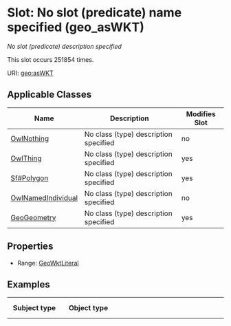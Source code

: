 

# Slot: No slot (predicate) name specified (geo_asWKT)


_No slot (predicate) description specified_






This slot occurs 251854 times.


URI: [geo:asWKT](http://www.opengis.net/ont/geosparql#asWKT)



<!-- no inheritance hierarchy -->





## Applicable Classes

| Name | Description | Modifies Slot |
| --- | --- | --- |
| [OwlNothing](../classes/OwlNothing.md) | No class (type) description specified |  no  |
| [OwlThing](../classes/OwlThing.md) | No class (type) description specified |  yes  |
| [Sf#Polygon](../classes/Sf#Polygon.md) | No class (type) description specified |  yes  |
| [OwlNamedIndividual](../classes/OwlNamedIndividual.md) | No class (type) description specified |  no  |
| [GeoGeometry](../classes/GeoGeometry.md) | No class (type) description specified |  yes  |







## Properties

* Range: [GeoWktLiteral](../classes/GeoWktLiteral.md)






## Examples

| Subject type | Object type | Example subject | Example object | Occurrences |
| --- | --- | --- | --- | --- |
| geo_Geometry | geo_wktLiteral | http://sawgraph.spatialai.org/v1/saw_geo#d.Polygon.administrativeRegion.USA.1700105742 | POLYGON ((-91.030279 39.845098, -91.028128 39.845098, -91.020785 39.8451, -91.011152 39.845113, -91.011042 39.845112, -91.004789 39.845008, -90.996161 39.844873, -90.992951 39.844821, -90.98298 39.844806, -90.973639 39.844791, -90.969039 39.844793, -90.966399 39.844786, -90.964521 39.844798, -90.964502 39.844796, -90.964207 39.844796, -90.96399 39.844796, -90.959845 39.844798, -90.951938 39.844806, -90.951148 39.844785, -90.947071 39.844796, -90.94657 39.844805, -90.945668 39.844778, -90.944069 39.844776, -90.943943 39.844771, -90.943805 39.844741, -90.943627 39.844696, -90.943463 39.844649, -90.943296 39.844627, -90.943118 39.844628, -90.942944 39.844652, -90.94274 39.844691, -90.942555 39.844732, -90.942344 39.844751, -90.941183 39.844773, -90.940619 39.844779, -90.940433 39.844772, -90.940259 39.844782, -90.937458 39.8448, -90.937214 39.844822, -90.937197 39.844825, -90.933873 39.844841, -90.916797 39.844976, -90.916754 39.844977, -90.916669 39.844927, -90.916662 39.844531, -90.916653 39.843797, -90.916592 39.839777, -90.91659 39.839677, -90.916572 39.839484, -90.916571 39.839456, -90.916636 39.839373, -90.91653 39.834762, -90.916498 39.833395, -90.91645 39.830376, -90.916431 39.82748, -90.916312 39.81561, -90.91629 39.813441, -90.916288 39.81311, -90.916276 39.811813, -90.916273 39.81155, -90.916264 39.810191, -90.916263 39.809929, -90.91626 39.809255, -90.916258 39.809043, -90.916257 39.808717, -90.916251 39.807772, -90.916244 39.806234, -90.916239 39.80459, -90.916204 39.804518, -90.916265 39.804332, -90.916301 39.804134, -90.916318 39.803891, -90.916324 39.802965, -90.91635 39.801685, -90.916355 39.801097, -90.916374 39.800469, -90.916381 39.800054, -90.916384 39.799972, -90.916399 39.799779, -90.916418 39.798798, -90.916427 39.797926, -90.916423 39.797652, -90.916437 39.796894, -90.91643 39.796522, -90.916445 39.796219, -90.916436 39.795574, -90.916436 39.795509, -90.916421 39.794655, -90.916431 39.794271, -90.916451 39.794105, -90.916167 39.793149, -90.916164 39.793081, -90.916165 39.792751, -90.916169 39.792038, -90.916157 39.791259, -90.916154 39.790851, -90.916154 39.790737, -90.916153 39.790521, -90.916148 39.789724, -90.916145 39.789174, -90.916141 39.788518, -90.916008 39.764746, -90.916004 39.764597, -90.915985 39.761348, -90.915963 39.757441, -90.915962 39.757291, -90.915961 39.7572, -90.916071 39.757201, -90.916135 39.757201, -90.91728 39.757205, -90.917394 39.757192, -90.918337 39.757209, -90.918413 39.75721, -90.921845 39.757217, -90.92199 39.75722, -90.924062 39.757216, -90.924273 39.757216, -90.924291 39.757227, -90.924324 39.757223, -90.924628 39.757212, -90.925177 39.757214, -90.925887 39.757217, -90.926911 39.757215, -90.928062 39.7572, -90.929627 39.757196, -90.930014 39.757211, -90.930518 39.757215, -90.93107 39.757213, -90.932037 39.757233, -90.932774 39.757219, -90.933932 39.757182, -90.935178 39.757184, -90.93596 39.757196, -90.937109 39.757187, -90.937543 39.757177, -90.938419 39.757155, -90.939513 39.757161, -90.94221 39.757134, -90.944588 39.75711, -90.94577 39.757098, -90.946863 39.757098, -90.948741 39.75709, -90.949434 39.75709, -90.949487 39.75709, -90.950617 39.757094, -90.951122 39.757092, -90.952685 39.757074, -90.952875 39.757076, -90.95357 39.75707, -90.953669 39.757069, -90.954022 39.757066, -90.9543 39.757063, -90.955265 39.757054, -90.956959 39.757039, -90.957518 39.757034, -90.958524 39.757065, -90.958791 39.757063, -90.958825 39.757062, -90.958919 39.757062, -90.959142 39.757033, -90.959412 39.757023, -90.959657 39.757037, -90.961545 39.757043, -90.961877 39.757043, -90.962622 39.757092, -90.963063 39.757075, -90.963366 39.757039, -90.963695 39.756985, -90.964585 39.75698, -90.965233 39.756969, -90.966046 39.756935, -90.966113 39.756934, -90.966292 39.756928, -90.966665 39.756906, -90.967746 39.756893, -90.969375 39.756885, -90.969962 39.756867, -90.9709 39.756866, -90.971386 39.756877, -90.97308 39.75687, -90.973611 39.756867, -90.974114 39.756875, -90.975116 39.756873, -90.976231 39.756883, -90.979149 39.756865, -90.979953 39.75687, -90.980172 39.756873, -90.980297 39.756875, -90.982427 39.756882, -90.982529 39.756885, -90.983505 39.75689, -90.98362 39.75689, -90.983694 39.75689, -90.986383 39.756891, -90.98821 39.756874, -90.988685 39.756864, -90.990925 39.756867, -90.992037 39.756862, -90.993438 39.75687, -90.995621 39.756873, -90.997718 39.756882, -90.999386 39.756897, -91.000367 39.756896, -91.000556 39.756889, -91.00067 39.75689, -91.000724 39.756891, -91.002294 39.756905, -91.002856 39.756899, -91.002931 39.756899, -91.003949 39.756892, -91.004383 39.756898, -91.005928 39.75694, -91.00694 39.756934, -91.008099 39.756935, -91.009205 39.757008, -91.009766 39.757014, -91.009955 39.757026, -91.010207 39.757053, -91.01074 39.75712, -91.010773 39.757124, -91.010876 39.757145, -91.011061 39.757103, -91.011276 39.757063, -91.011457 39.757035, -91.011626 39.757005, -91.011774 39.756989, -91.011912 39.756985, -91.013747 39.756989, -91.01444 39.756994, -91.014554 39.756995, -91.015078 39.757001, -91.015493 39.75702, -91.016401 39.757008, -91.018754 39.757039, -91.020284 39.757043, -91.020962 39.757055, -91.022729 39.757042, -91.023715 39.757049, -91.025297 39.75704, -91.026616 39.757045, -91.026863 39.757044, -91.028085 39.757048, -91.028426 39.75704, -91.028533 39.75703, -91.028555 39.757026, -91.02863 39.757029, -91.029097 39.756988, -91.029346 39.757, -91.02963 39.757014, -91.02981 39.770852, -91.02983 39.771729, -91.030026 39.786222, -91.030004 39.786529, -91.030017 39.78726, -91.030025 39.788907, -91.030044 39.790317, -91.030031 39.790795, -91.03003 39.791015, -91.030086 39.79132, -91.030095 39.791441, -91.030079 39.791607, -91.030051 39.791798, -91.030046 39.791967, -91.030047 39.793634, -91.03006 39.794832, -91.030121 39.8031, -91.030101 39.808542, -91.030087 39.808625, -91.030101 39.809738, -91.030109 39.810012, -91.03007 39.811705, -91.030083 39.812332, -91.030079 39.812771, -91.030117 39.813668, -91.030143 39.814267, -91.03016 39.814985, -91.030162 39.815706, -91.030152 39.8158, -91.03013 39.81586, -91.030121 39.816012, -91.030121 39.817196, -91.030128 39.818314, -91.030151 39.819263, -91.03019 39.822148, -91.030208 39.822914, -91.030208 39.823104, -91.030208 39.82312, -91.030208 39.823519, -91.030193 39.823615, -91.030185 39.823731, -91.030197 39.824816, -91.030189 39.825305, -91.030225 39.828791, -91.030222 39.829706, -91.030228 39.830514, -91.030239 39.832025, -91.030238 39.832831, -91.030242 39.833277, -91.030239 39.833812, -91.030252 39.834423, -91.030255 39.836251, -91.030271 39.836886, -91.030252 39.837741, -91.030238 39.837824, -91.030258 39.838968, -91.030279 39.844391, -91.030279 39.845098)) | 251854 |
| sf_#Polygon | geo_wktLiteral | http://sawgraph.spatialai.org/v1/saw_geo#d.Polygon.administrativeRegion.USA.1700105742 | POLYGON ((-91.030279 39.845098, -91.028128 39.845098, -91.020785 39.8451, -91.011152 39.845113, -91.011042 39.845112, -91.004789 39.845008, -90.996161 39.844873, -90.992951 39.844821, -90.98298 39.844806, -90.973639 39.844791, -90.969039 39.844793, -90.966399 39.844786, -90.964521 39.844798, -90.964502 39.844796, -90.964207 39.844796, -90.96399 39.844796, -90.959845 39.844798, -90.951938 39.844806, -90.951148 39.844785, -90.947071 39.844796, -90.94657 39.844805, -90.945668 39.844778, -90.944069 39.844776, -90.943943 39.844771, -90.943805 39.844741, -90.943627 39.844696, -90.943463 39.844649, -90.943296 39.844627, -90.943118 39.844628, -90.942944 39.844652, -90.94274 39.844691, -90.942555 39.844732, -90.942344 39.844751, -90.941183 39.844773, -90.940619 39.844779, -90.940433 39.844772, -90.940259 39.844782, -90.937458 39.8448, -90.937214 39.844822, -90.937197 39.844825, -90.933873 39.844841, -90.916797 39.844976, -90.916754 39.844977, -90.916669 39.844927, -90.916662 39.844531, -90.916653 39.843797, -90.916592 39.839777, -90.91659 39.839677, -90.916572 39.839484, -90.916571 39.839456, -90.916636 39.839373, -90.91653 39.834762, -90.916498 39.833395, -90.91645 39.830376, -90.916431 39.82748, -90.916312 39.81561, -90.91629 39.813441, -90.916288 39.81311, -90.916276 39.811813, -90.916273 39.81155, -90.916264 39.810191, -90.916263 39.809929, -90.91626 39.809255, -90.916258 39.809043, -90.916257 39.808717, -90.916251 39.807772, -90.916244 39.806234, -90.916239 39.80459, -90.916204 39.804518, -90.916265 39.804332, -90.916301 39.804134, -90.916318 39.803891, -90.916324 39.802965, -90.91635 39.801685, -90.916355 39.801097, -90.916374 39.800469, -90.916381 39.800054, -90.916384 39.799972, -90.916399 39.799779, -90.916418 39.798798, -90.916427 39.797926, -90.916423 39.797652, -90.916437 39.796894, -90.91643 39.796522, -90.916445 39.796219, -90.916436 39.795574, -90.916436 39.795509, -90.916421 39.794655, -90.916431 39.794271, -90.916451 39.794105, -90.916167 39.793149, -90.916164 39.793081, -90.916165 39.792751, -90.916169 39.792038, -90.916157 39.791259, -90.916154 39.790851, -90.916154 39.790737, -90.916153 39.790521, -90.916148 39.789724, -90.916145 39.789174, -90.916141 39.788518, -90.916008 39.764746, -90.916004 39.764597, -90.915985 39.761348, -90.915963 39.757441, -90.915962 39.757291, -90.915961 39.7572, -90.916071 39.757201, -90.916135 39.757201, -90.91728 39.757205, -90.917394 39.757192, -90.918337 39.757209, -90.918413 39.75721, -90.921845 39.757217, -90.92199 39.75722, -90.924062 39.757216, -90.924273 39.757216, -90.924291 39.757227, -90.924324 39.757223, -90.924628 39.757212, -90.925177 39.757214, -90.925887 39.757217, -90.926911 39.757215, -90.928062 39.7572, -90.929627 39.757196, -90.930014 39.757211, -90.930518 39.757215, -90.93107 39.757213, -90.932037 39.757233, -90.932774 39.757219, -90.933932 39.757182, -90.935178 39.757184, -90.93596 39.757196, -90.937109 39.757187, -90.937543 39.757177, -90.938419 39.757155, -90.939513 39.757161, -90.94221 39.757134, -90.944588 39.75711, -90.94577 39.757098, -90.946863 39.757098, -90.948741 39.75709, -90.949434 39.75709, -90.949487 39.75709, -90.950617 39.757094, -90.951122 39.757092, -90.952685 39.757074, -90.952875 39.757076, -90.95357 39.75707, -90.953669 39.757069, -90.954022 39.757066, -90.9543 39.757063, -90.955265 39.757054, -90.956959 39.757039, -90.957518 39.757034, -90.958524 39.757065, -90.958791 39.757063, -90.958825 39.757062, -90.958919 39.757062, -90.959142 39.757033, -90.959412 39.757023, -90.959657 39.757037, -90.961545 39.757043, -90.961877 39.757043, -90.962622 39.757092, -90.963063 39.757075, -90.963366 39.757039, -90.963695 39.756985, -90.964585 39.75698, -90.965233 39.756969, -90.966046 39.756935, -90.966113 39.756934, -90.966292 39.756928, -90.966665 39.756906, -90.967746 39.756893, -90.969375 39.756885, -90.969962 39.756867, -90.9709 39.756866, -90.971386 39.756877, -90.97308 39.75687, -90.973611 39.756867, -90.974114 39.756875, -90.975116 39.756873, -90.976231 39.756883, -90.979149 39.756865, -90.979953 39.75687, -90.980172 39.756873, -90.980297 39.756875, -90.982427 39.756882, -90.982529 39.756885, -90.983505 39.75689, -90.98362 39.75689, -90.983694 39.75689, -90.986383 39.756891, -90.98821 39.756874, -90.988685 39.756864, -90.990925 39.756867, -90.992037 39.756862, -90.993438 39.75687, -90.995621 39.756873, -90.997718 39.756882, -90.999386 39.756897, -91.000367 39.756896, -91.000556 39.756889, -91.00067 39.75689, -91.000724 39.756891, -91.002294 39.756905, -91.002856 39.756899, -91.002931 39.756899, -91.003949 39.756892, -91.004383 39.756898, -91.005928 39.75694, -91.00694 39.756934, -91.008099 39.756935, -91.009205 39.757008, -91.009766 39.757014, -91.009955 39.757026, -91.010207 39.757053, -91.01074 39.75712, -91.010773 39.757124, -91.010876 39.757145, -91.011061 39.757103, -91.011276 39.757063, -91.011457 39.757035, -91.011626 39.757005, -91.011774 39.756989, -91.011912 39.756985, -91.013747 39.756989, -91.01444 39.756994, -91.014554 39.756995, -91.015078 39.757001, -91.015493 39.75702, -91.016401 39.757008, -91.018754 39.757039, -91.020284 39.757043, -91.020962 39.757055, -91.022729 39.757042, -91.023715 39.757049, -91.025297 39.75704, -91.026616 39.757045, -91.026863 39.757044, -91.028085 39.757048, -91.028426 39.75704, -91.028533 39.75703, -91.028555 39.757026, -91.02863 39.757029, -91.029097 39.756988, -91.029346 39.757, -91.02963 39.757014, -91.02981 39.770852, -91.02983 39.771729, -91.030026 39.786222, -91.030004 39.786529, -91.030017 39.78726, -91.030025 39.788907, -91.030044 39.790317, -91.030031 39.790795, -91.03003 39.791015, -91.030086 39.79132, -91.030095 39.791441, -91.030079 39.791607, -91.030051 39.791798, -91.030046 39.791967, -91.030047 39.793634, -91.03006 39.794832, -91.030121 39.8031, -91.030101 39.808542, -91.030087 39.808625, -91.030101 39.809738, -91.030109 39.810012, -91.03007 39.811705, -91.030083 39.812332, -91.030079 39.812771, -91.030117 39.813668, -91.030143 39.814267, -91.03016 39.814985, -91.030162 39.815706, -91.030152 39.8158, -91.03013 39.81586, -91.030121 39.816012, -91.030121 39.817196, -91.030128 39.818314, -91.030151 39.819263, -91.03019 39.822148, -91.030208 39.822914, -91.030208 39.823104, -91.030208 39.82312, -91.030208 39.823519, -91.030193 39.823615, -91.030185 39.823731, -91.030197 39.824816, -91.030189 39.825305, -91.030225 39.828791, -91.030222 39.829706, -91.030228 39.830514, -91.030239 39.832025, -91.030238 39.832831, -91.030242 39.833277, -91.030239 39.833812, -91.030252 39.834423, -91.030255 39.836251, -91.030271 39.836886, -91.030252 39.837741, -91.030238 39.837824, -91.030258 39.838968, -91.030279 39.844391, -91.030279 39.845098)) | 251736 |
| owl_Thing | geo_wktLiteral | http://sawgraph.spatialai.org/v1/saw_geo#d.Polygon.administrativeRegion.USA.1700105742 | POLYGON ((-91.030279 39.845098, -91.028128 39.845098, -91.020785 39.8451, -91.011152 39.845113, -91.011042 39.845112, -91.004789 39.845008, -90.996161 39.844873, -90.992951 39.844821, -90.98298 39.844806, -90.973639 39.844791, -90.969039 39.844793, -90.966399 39.844786, -90.964521 39.844798, -90.964502 39.844796, -90.964207 39.844796, -90.96399 39.844796, -90.959845 39.844798, -90.951938 39.844806, -90.951148 39.844785, -90.947071 39.844796, -90.94657 39.844805, -90.945668 39.844778, -90.944069 39.844776, -90.943943 39.844771, -90.943805 39.844741, -90.943627 39.844696, -90.943463 39.844649, -90.943296 39.844627, -90.943118 39.844628, -90.942944 39.844652, -90.94274 39.844691, -90.942555 39.844732, -90.942344 39.844751, -90.941183 39.844773, -90.940619 39.844779, -90.940433 39.844772, -90.940259 39.844782, -90.937458 39.8448, -90.937214 39.844822, -90.937197 39.844825, -90.933873 39.844841, -90.916797 39.844976, -90.916754 39.844977, -90.916669 39.844927, -90.916662 39.844531, -90.916653 39.843797, -90.916592 39.839777, -90.91659 39.839677, -90.916572 39.839484, -90.916571 39.839456, -90.916636 39.839373, -90.91653 39.834762, -90.916498 39.833395, -90.91645 39.830376, -90.916431 39.82748, -90.916312 39.81561, -90.91629 39.813441, -90.916288 39.81311, -90.916276 39.811813, -90.916273 39.81155, -90.916264 39.810191, -90.916263 39.809929, -90.91626 39.809255, -90.916258 39.809043, -90.916257 39.808717, -90.916251 39.807772, -90.916244 39.806234, -90.916239 39.80459, -90.916204 39.804518, -90.916265 39.804332, -90.916301 39.804134, -90.916318 39.803891, -90.916324 39.802965, -90.91635 39.801685, -90.916355 39.801097, -90.916374 39.800469, -90.916381 39.800054, -90.916384 39.799972, -90.916399 39.799779, -90.916418 39.798798, -90.916427 39.797926, -90.916423 39.797652, -90.916437 39.796894, -90.91643 39.796522, -90.916445 39.796219, -90.916436 39.795574, -90.916436 39.795509, -90.916421 39.794655, -90.916431 39.794271, -90.916451 39.794105, -90.916167 39.793149, -90.916164 39.793081, -90.916165 39.792751, -90.916169 39.792038, -90.916157 39.791259, -90.916154 39.790851, -90.916154 39.790737, -90.916153 39.790521, -90.916148 39.789724, -90.916145 39.789174, -90.916141 39.788518, -90.916008 39.764746, -90.916004 39.764597, -90.915985 39.761348, -90.915963 39.757441, -90.915962 39.757291, -90.915961 39.7572, -90.916071 39.757201, -90.916135 39.757201, -90.91728 39.757205, -90.917394 39.757192, -90.918337 39.757209, -90.918413 39.75721, -90.921845 39.757217, -90.92199 39.75722, -90.924062 39.757216, -90.924273 39.757216, -90.924291 39.757227, -90.924324 39.757223, -90.924628 39.757212, -90.925177 39.757214, -90.925887 39.757217, -90.926911 39.757215, -90.928062 39.7572, -90.929627 39.757196, -90.930014 39.757211, -90.930518 39.757215, -90.93107 39.757213, -90.932037 39.757233, -90.932774 39.757219, -90.933932 39.757182, -90.935178 39.757184, -90.93596 39.757196, -90.937109 39.757187, -90.937543 39.757177, -90.938419 39.757155, -90.939513 39.757161, -90.94221 39.757134, -90.944588 39.75711, -90.94577 39.757098, -90.946863 39.757098, -90.948741 39.75709, -90.949434 39.75709, -90.949487 39.75709, -90.950617 39.757094, -90.951122 39.757092, -90.952685 39.757074, -90.952875 39.757076, -90.95357 39.75707, -90.953669 39.757069, -90.954022 39.757066, -90.9543 39.757063, -90.955265 39.757054, -90.956959 39.757039, -90.957518 39.757034, -90.958524 39.757065, -90.958791 39.757063, -90.958825 39.757062, -90.958919 39.757062, -90.959142 39.757033, -90.959412 39.757023, -90.959657 39.757037, -90.961545 39.757043, -90.961877 39.757043, -90.962622 39.757092, -90.963063 39.757075, -90.963366 39.757039, -90.963695 39.756985, -90.964585 39.75698, -90.965233 39.756969, -90.966046 39.756935, -90.966113 39.756934, -90.966292 39.756928, -90.966665 39.756906, -90.967746 39.756893, -90.969375 39.756885, -90.969962 39.756867, -90.9709 39.756866, -90.971386 39.756877, -90.97308 39.75687, -90.973611 39.756867, -90.974114 39.756875, -90.975116 39.756873, -90.976231 39.756883, -90.979149 39.756865, -90.979953 39.75687, -90.980172 39.756873, -90.980297 39.756875, -90.982427 39.756882, -90.982529 39.756885, -90.983505 39.75689, -90.98362 39.75689, -90.983694 39.75689, -90.986383 39.756891, -90.98821 39.756874, -90.988685 39.756864, -90.990925 39.756867, -90.992037 39.756862, -90.993438 39.75687, -90.995621 39.756873, -90.997718 39.756882, -90.999386 39.756897, -91.000367 39.756896, -91.000556 39.756889, -91.00067 39.75689, -91.000724 39.756891, -91.002294 39.756905, -91.002856 39.756899, -91.002931 39.756899, -91.003949 39.756892, -91.004383 39.756898, -91.005928 39.75694, -91.00694 39.756934, -91.008099 39.756935, -91.009205 39.757008, -91.009766 39.757014, -91.009955 39.757026, -91.010207 39.757053, -91.01074 39.75712, -91.010773 39.757124, -91.010876 39.757145, -91.011061 39.757103, -91.011276 39.757063, -91.011457 39.757035, -91.011626 39.757005, -91.011774 39.756989, -91.011912 39.756985, -91.013747 39.756989, -91.01444 39.756994, -91.014554 39.756995, -91.015078 39.757001, -91.015493 39.75702, -91.016401 39.757008, -91.018754 39.757039, -91.020284 39.757043, -91.020962 39.757055, -91.022729 39.757042, -91.023715 39.757049, -91.025297 39.75704, -91.026616 39.757045, -91.026863 39.757044, -91.028085 39.757048, -91.028426 39.75704, -91.028533 39.75703, -91.028555 39.757026, -91.02863 39.757029, -91.029097 39.756988, -91.029346 39.757, -91.02963 39.757014, -91.02981 39.770852, -91.02983 39.771729, -91.030026 39.786222, -91.030004 39.786529, -91.030017 39.78726, -91.030025 39.788907, -91.030044 39.790317, -91.030031 39.790795, -91.03003 39.791015, -91.030086 39.79132, -91.030095 39.791441, -91.030079 39.791607, -91.030051 39.791798, -91.030046 39.791967, -91.030047 39.793634, -91.03006 39.794832, -91.030121 39.8031, -91.030101 39.808542, -91.030087 39.808625, -91.030101 39.809738, -91.030109 39.810012, -91.03007 39.811705, -91.030083 39.812332, -91.030079 39.812771, -91.030117 39.813668, -91.030143 39.814267, -91.03016 39.814985, -91.030162 39.815706, -91.030152 39.8158, -91.03013 39.81586, -91.030121 39.816012, -91.030121 39.817196, -91.030128 39.818314, -91.030151 39.819263, -91.03019 39.822148, -91.030208 39.822914, -91.030208 39.823104, -91.030208 39.82312, -91.030208 39.823519, -91.030193 39.823615, -91.030185 39.823731, -91.030197 39.824816, -91.030189 39.825305, -91.030225 39.828791, -91.030222 39.829706, -91.030228 39.830514, -91.030239 39.832025, -91.030238 39.832831, -91.030242 39.833277, -91.030239 39.833812, -91.030252 39.834423, -91.030255 39.836251, -91.030271 39.836886, -91.030252 39.837741, -91.030238 39.837824, -91.030258 39.838968, -91.030279 39.844391, -91.030279 39.845098)) | 251854 |




## LinkML Source

<details>

```yaml
name: geo_asWKT
annotations:
  count:
    tag: count
    value: 251854
description: No slot (predicate) description specified
title: No slot (predicate) name specified
examples:
- object:
    example_object: POLYGON ((-91.030279 39.845098, -91.028128 39.845098, -91.020785
      39.8451, -91.011152 39.845113, -91.011042 39.845112, -91.004789 39.845008, -90.996161
      39.844873, -90.992951 39.844821, -90.98298 39.844806, -90.973639 39.844791,
      -90.969039 39.844793, -90.966399 39.844786, -90.964521 39.844798, -90.964502
      39.844796, -90.964207 39.844796, -90.96399 39.844796, -90.959845 39.844798,
      -90.951938 39.844806, -90.951148 39.844785, -90.947071 39.844796, -90.94657
      39.844805, -90.945668 39.844778, -90.944069 39.844776, -90.943943 39.844771,
      -90.943805 39.844741, -90.943627 39.844696, -90.943463 39.844649, -90.943296
      39.844627, -90.943118 39.844628, -90.942944 39.844652, -90.94274 39.844691,
      -90.942555 39.844732, -90.942344 39.844751, -90.941183 39.844773, -90.940619
      39.844779, -90.940433 39.844772, -90.940259 39.844782, -90.937458 39.8448, -90.937214
      39.844822, -90.937197 39.844825, -90.933873 39.844841, -90.916797 39.844976,
      -90.916754 39.844977, -90.916669 39.844927, -90.916662 39.844531, -90.916653
      39.843797, -90.916592 39.839777, -90.91659 39.839677, -90.916572 39.839484,
      -90.916571 39.839456, -90.916636 39.839373, -90.91653 39.834762, -90.916498
      39.833395, -90.91645 39.830376, -90.916431 39.82748, -90.916312 39.81561, -90.91629
      39.813441, -90.916288 39.81311, -90.916276 39.811813, -90.916273 39.81155, -90.916264
      39.810191, -90.916263 39.809929, -90.91626 39.809255, -90.916258 39.809043,
      -90.916257 39.808717, -90.916251 39.807772, -90.916244 39.806234, -90.916239
      39.80459, -90.916204 39.804518, -90.916265 39.804332, -90.916301 39.804134,
      -90.916318 39.803891, -90.916324 39.802965, -90.91635 39.801685, -90.916355
      39.801097, -90.916374 39.800469, -90.916381 39.800054, -90.916384 39.799972,
      -90.916399 39.799779, -90.916418 39.798798, -90.916427 39.797926, -90.916423
      39.797652, -90.916437 39.796894, -90.91643 39.796522, -90.916445 39.796219,
      -90.916436 39.795574, -90.916436 39.795509, -90.916421 39.794655, -90.916431
      39.794271, -90.916451 39.794105, -90.916167 39.793149, -90.916164 39.793081,
      -90.916165 39.792751, -90.916169 39.792038, -90.916157 39.791259, -90.916154
      39.790851, -90.916154 39.790737, -90.916153 39.790521, -90.916148 39.789724,
      -90.916145 39.789174, -90.916141 39.788518, -90.916008 39.764746, -90.916004
      39.764597, -90.915985 39.761348, -90.915963 39.757441, -90.915962 39.757291,
      -90.915961 39.7572, -90.916071 39.757201, -90.916135 39.757201, -90.91728 39.757205,
      -90.917394 39.757192, -90.918337 39.757209, -90.918413 39.75721, -90.921845
      39.757217, -90.92199 39.75722, -90.924062 39.757216, -90.924273 39.757216, -90.924291
      39.757227, -90.924324 39.757223, -90.924628 39.757212, -90.925177 39.757214,
      -90.925887 39.757217, -90.926911 39.757215, -90.928062 39.7572, -90.929627 39.757196,
      -90.930014 39.757211, -90.930518 39.757215, -90.93107 39.757213, -90.932037
      39.757233, -90.932774 39.757219, -90.933932 39.757182, -90.935178 39.757184,
      -90.93596 39.757196, -90.937109 39.757187, -90.937543 39.757177, -90.938419
      39.757155, -90.939513 39.757161, -90.94221 39.757134, -90.944588 39.75711, -90.94577
      39.757098, -90.946863 39.757098, -90.948741 39.75709, -90.949434 39.75709, -90.949487
      39.75709, -90.950617 39.757094, -90.951122 39.757092, -90.952685 39.757074,
      -90.952875 39.757076, -90.95357 39.75707, -90.953669 39.757069, -90.954022 39.757066,
      -90.9543 39.757063, -90.955265 39.757054, -90.956959 39.757039, -90.957518 39.757034,
      -90.958524 39.757065, -90.958791 39.757063, -90.958825 39.757062, -90.958919
      39.757062, -90.959142 39.757033, -90.959412 39.757023, -90.959657 39.757037,
      -90.961545 39.757043, -90.961877 39.757043, -90.962622 39.757092, -90.963063
      39.757075, -90.963366 39.757039, -90.963695 39.756985, -90.964585 39.75698,
      -90.965233 39.756969, -90.966046 39.756935, -90.966113 39.756934, -90.966292
      39.756928, -90.966665 39.756906, -90.967746 39.756893, -90.969375 39.756885,
      -90.969962 39.756867, -90.9709 39.756866, -90.971386 39.756877, -90.97308 39.75687,
      -90.973611 39.756867, -90.974114 39.756875, -90.975116 39.756873, -90.976231
      39.756883, -90.979149 39.756865, -90.979953 39.75687, -90.980172 39.756873,
      -90.980297 39.756875, -90.982427 39.756882, -90.982529 39.756885, -90.983505
      39.75689, -90.98362 39.75689, -90.983694 39.75689, -90.986383 39.756891, -90.98821
      39.756874, -90.988685 39.756864, -90.990925 39.756867, -90.992037 39.756862,
      -90.993438 39.75687, -90.995621 39.756873, -90.997718 39.756882, -90.999386
      39.756897, -91.000367 39.756896, -91.000556 39.756889, -91.00067 39.75689, -91.000724
      39.756891, -91.002294 39.756905, -91.002856 39.756899, -91.002931 39.756899,
      -91.003949 39.756892, -91.004383 39.756898, -91.005928 39.75694, -91.00694 39.756934,
      -91.008099 39.756935, -91.009205 39.757008, -91.009766 39.757014, -91.009955
      39.757026, -91.010207 39.757053, -91.01074 39.75712, -91.010773 39.757124, -91.010876
      39.757145, -91.011061 39.757103, -91.011276 39.757063, -91.011457 39.757035,
      -91.011626 39.757005, -91.011774 39.756989, -91.011912 39.756985, -91.013747
      39.756989, -91.01444 39.756994, -91.014554 39.756995, -91.015078 39.757001,
      -91.015493 39.75702, -91.016401 39.757008, -91.018754 39.757039, -91.020284
      39.757043, -91.020962 39.757055, -91.022729 39.757042, -91.023715 39.757049,
      -91.025297 39.75704, -91.026616 39.757045, -91.026863 39.757044, -91.028085
      39.757048, -91.028426 39.75704, -91.028533 39.75703, -91.028555 39.757026, -91.02863
      39.757029, -91.029097 39.756988, -91.029346 39.757, -91.02963 39.757014, -91.02981
      39.770852, -91.02983 39.771729, -91.030026 39.786222, -91.030004 39.786529,
      -91.030017 39.78726, -91.030025 39.788907, -91.030044 39.790317, -91.030031
      39.790795, -91.03003 39.791015, -91.030086 39.79132, -91.030095 39.791441, -91.030079
      39.791607, -91.030051 39.791798, -91.030046 39.791967, -91.030047 39.793634,
      -91.03006 39.794832, -91.030121 39.8031, -91.030101 39.808542, -91.030087 39.808625,
      -91.030101 39.809738, -91.030109 39.810012, -91.03007 39.811705, -91.030083
      39.812332, -91.030079 39.812771, -91.030117 39.813668, -91.030143 39.814267,
      -91.03016 39.814985, -91.030162 39.815706, -91.030152 39.8158, -91.03013 39.81586,
      -91.030121 39.816012, -91.030121 39.817196, -91.030128 39.818314, -91.030151
      39.819263, -91.03019 39.822148, -91.030208 39.822914, -91.030208 39.823104,
      -91.030208 39.82312, -91.030208 39.823519, -91.030193 39.823615, -91.030185
      39.823731, -91.030197 39.824816, -91.030189 39.825305, -91.030225 39.828791,
      -91.030222 39.829706, -91.030228 39.830514, -91.030239 39.832025, -91.030238
      39.832831, -91.030242 39.833277, -91.030239 39.833812, -91.030252 39.834423,
      -91.030255 39.836251, -91.030271 39.836886, -91.030252 39.837741, -91.030238
      39.837824, -91.030258 39.838968, -91.030279 39.844391, -91.030279 39.845098))
    example_object_type: geo_wktLiteral
    example_predicate: geo:asWKT
    example_subject: http://sawgraph.spatialai.org/v1/saw_geo#d.Polygon.administrativeRegion.USA.1700105742
    example_subject_type: geo_Geometry
- object:
    example_object: POLYGON ((-91.030279 39.845098, -91.028128 39.845098, -91.020785
      39.8451, -91.011152 39.845113, -91.011042 39.845112, -91.004789 39.845008, -90.996161
      39.844873, -90.992951 39.844821, -90.98298 39.844806, -90.973639 39.844791,
      -90.969039 39.844793, -90.966399 39.844786, -90.964521 39.844798, -90.964502
      39.844796, -90.964207 39.844796, -90.96399 39.844796, -90.959845 39.844798,
      -90.951938 39.844806, -90.951148 39.844785, -90.947071 39.844796, -90.94657
      39.844805, -90.945668 39.844778, -90.944069 39.844776, -90.943943 39.844771,
      -90.943805 39.844741, -90.943627 39.844696, -90.943463 39.844649, -90.943296
      39.844627, -90.943118 39.844628, -90.942944 39.844652, -90.94274 39.844691,
      -90.942555 39.844732, -90.942344 39.844751, -90.941183 39.844773, -90.940619
      39.844779, -90.940433 39.844772, -90.940259 39.844782, -90.937458 39.8448, -90.937214
      39.844822, -90.937197 39.844825, -90.933873 39.844841, -90.916797 39.844976,
      -90.916754 39.844977, -90.916669 39.844927, -90.916662 39.844531, -90.916653
      39.843797, -90.916592 39.839777, -90.91659 39.839677, -90.916572 39.839484,
      -90.916571 39.839456, -90.916636 39.839373, -90.91653 39.834762, -90.916498
      39.833395, -90.91645 39.830376, -90.916431 39.82748, -90.916312 39.81561, -90.91629
      39.813441, -90.916288 39.81311, -90.916276 39.811813, -90.916273 39.81155, -90.916264
      39.810191, -90.916263 39.809929, -90.91626 39.809255, -90.916258 39.809043,
      -90.916257 39.808717, -90.916251 39.807772, -90.916244 39.806234, -90.916239
      39.80459, -90.916204 39.804518, -90.916265 39.804332, -90.916301 39.804134,
      -90.916318 39.803891, -90.916324 39.802965, -90.91635 39.801685, -90.916355
      39.801097, -90.916374 39.800469, -90.916381 39.800054, -90.916384 39.799972,
      -90.916399 39.799779, -90.916418 39.798798, -90.916427 39.797926, -90.916423
      39.797652, -90.916437 39.796894, -90.91643 39.796522, -90.916445 39.796219,
      -90.916436 39.795574, -90.916436 39.795509, -90.916421 39.794655, -90.916431
      39.794271, -90.916451 39.794105, -90.916167 39.793149, -90.916164 39.793081,
      -90.916165 39.792751, -90.916169 39.792038, -90.916157 39.791259, -90.916154
      39.790851, -90.916154 39.790737, -90.916153 39.790521, -90.916148 39.789724,
      -90.916145 39.789174, -90.916141 39.788518, -90.916008 39.764746, -90.916004
      39.764597, -90.915985 39.761348, -90.915963 39.757441, -90.915962 39.757291,
      -90.915961 39.7572, -90.916071 39.757201, -90.916135 39.757201, -90.91728 39.757205,
      -90.917394 39.757192, -90.918337 39.757209, -90.918413 39.75721, -90.921845
      39.757217, -90.92199 39.75722, -90.924062 39.757216, -90.924273 39.757216, -90.924291
      39.757227, -90.924324 39.757223, -90.924628 39.757212, -90.925177 39.757214,
      -90.925887 39.757217, -90.926911 39.757215, -90.928062 39.7572, -90.929627 39.757196,
      -90.930014 39.757211, -90.930518 39.757215, -90.93107 39.757213, -90.932037
      39.757233, -90.932774 39.757219, -90.933932 39.757182, -90.935178 39.757184,
      -90.93596 39.757196, -90.937109 39.757187, -90.937543 39.757177, -90.938419
      39.757155, -90.939513 39.757161, -90.94221 39.757134, -90.944588 39.75711, -90.94577
      39.757098, -90.946863 39.757098, -90.948741 39.75709, -90.949434 39.75709, -90.949487
      39.75709, -90.950617 39.757094, -90.951122 39.757092, -90.952685 39.757074,
      -90.952875 39.757076, -90.95357 39.75707, -90.953669 39.757069, -90.954022 39.757066,
      -90.9543 39.757063, -90.955265 39.757054, -90.956959 39.757039, -90.957518 39.757034,
      -90.958524 39.757065, -90.958791 39.757063, -90.958825 39.757062, -90.958919
      39.757062, -90.959142 39.757033, -90.959412 39.757023, -90.959657 39.757037,
      -90.961545 39.757043, -90.961877 39.757043, -90.962622 39.757092, -90.963063
      39.757075, -90.963366 39.757039, -90.963695 39.756985, -90.964585 39.75698,
      -90.965233 39.756969, -90.966046 39.756935, -90.966113 39.756934, -90.966292
      39.756928, -90.966665 39.756906, -90.967746 39.756893, -90.969375 39.756885,
      -90.969962 39.756867, -90.9709 39.756866, -90.971386 39.756877, -90.97308 39.75687,
      -90.973611 39.756867, -90.974114 39.756875, -90.975116 39.756873, -90.976231
      39.756883, -90.979149 39.756865, -90.979953 39.75687, -90.980172 39.756873,
      -90.980297 39.756875, -90.982427 39.756882, -90.982529 39.756885, -90.983505
      39.75689, -90.98362 39.75689, -90.983694 39.75689, -90.986383 39.756891, -90.98821
      39.756874, -90.988685 39.756864, -90.990925 39.756867, -90.992037 39.756862,
      -90.993438 39.75687, -90.995621 39.756873, -90.997718 39.756882, -90.999386
      39.756897, -91.000367 39.756896, -91.000556 39.756889, -91.00067 39.75689, -91.000724
      39.756891, -91.002294 39.756905, -91.002856 39.756899, -91.002931 39.756899,
      -91.003949 39.756892, -91.004383 39.756898, -91.005928 39.75694, -91.00694 39.756934,
      -91.008099 39.756935, -91.009205 39.757008, -91.009766 39.757014, -91.009955
      39.757026, -91.010207 39.757053, -91.01074 39.75712, -91.010773 39.757124, -91.010876
      39.757145, -91.011061 39.757103, -91.011276 39.757063, -91.011457 39.757035,
      -91.011626 39.757005, -91.011774 39.756989, -91.011912 39.756985, -91.013747
      39.756989, -91.01444 39.756994, -91.014554 39.756995, -91.015078 39.757001,
      -91.015493 39.75702, -91.016401 39.757008, -91.018754 39.757039, -91.020284
      39.757043, -91.020962 39.757055, -91.022729 39.757042, -91.023715 39.757049,
      -91.025297 39.75704, -91.026616 39.757045, -91.026863 39.757044, -91.028085
      39.757048, -91.028426 39.75704, -91.028533 39.75703, -91.028555 39.757026, -91.02863
      39.757029, -91.029097 39.756988, -91.029346 39.757, -91.02963 39.757014, -91.02981
      39.770852, -91.02983 39.771729, -91.030026 39.786222, -91.030004 39.786529,
      -91.030017 39.78726, -91.030025 39.788907, -91.030044 39.790317, -91.030031
      39.790795, -91.03003 39.791015, -91.030086 39.79132, -91.030095 39.791441, -91.030079
      39.791607, -91.030051 39.791798, -91.030046 39.791967, -91.030047 39.793634,
      -91.03006 39.794832, -91.030121 39.8031, -91.030101 39.808542, -91.030087 39.808625,
      -91.030101 39.809738, -91.030109 39.810012, -91.03007 39.811705, -91.030083
      39.812332, -91.030079 39.812771, -91.030117 39.813668, -91.030143 39.814267,
      -91.03016 39.814985, -91.030162 39.815706, -91.030152 39.8158, -91.03013 39.81586,
      -91.030121 39.816012, -91.030121 39.817196, -91.030128 39.818314, -91.030151
      39.819263, -91.03019 39.822148, -91.030208 39.822914, -91.030208 39.823104,
      -91.030208 39.82312, -91.030208 39.823519, -91.030193 39.823615, -91.030185
      39.823731, -91.030197 39.824816, -91.030189 39.825305, -91.030225 39.828791,
      -91.030222 39.829706, -91.030228 39.830514, -91.030239 39.832025, -91.030238
      39.832831, -91.030242 39.833277, -91.030239 39.833812, -91.030252 39.834423,
      -91.030255 39.836251, -91.030271 39.836886, -91.030252 39.837741, -91.030238
      39.837824, -91.030258 39.838968, -91.030279 39.844391, -91.030279 39.845098))
    example_object_type: geo_wktLiteral
    example_predicate: geo:asWKT
    example_subject: http://sawgraph.spatialai.org/v1/saw_geo#d.Polygon.administrativeRegion.USA.1700105742
    example_subject_type: sf_#Polygon
- object:
    example_object: POLYGON ((-91.030279 39.845098, -91.028128 39.845098, -91.020785
      39.8451, -91.011152 39.845113, -91.011042 39.845112, -91.004789 39.845008, -90.996161
      39.844873, -90.992951 39.844821, -90.98298 39.844806, -90.973639 39.844791,
      -90.969039 39.844793, -90.966399 39.844786, -90.964521 39.844798, -90.964502
      39.844796, -90.964207 39.844796, -90.96399 39.844796, -90.959845 39.844798,
      -90.951938 39.844806, -90.951148 39.844785, -90.947071 39.844796, -90.94657
      39.844805, -90.945668 39.844778, -90.944069 39.844776, -90.943943 39.844771,
      -90.943805 39.844741, -90.943627 39.844696, -90.943463 39.844649, -90.943296
      39.844627, -90.943118 39.844628, -90.942944 39.844652, -90.94274 39.844691,
      -90.942555 39.844732, -90.942344 39.844751, -90.941183 39.844773, -90.940619
      39.844779, -90.940433 39.844772, -90.940259 39.844782, -90.937458 39.8448, -90.937214
      39.844822, -90.937197 39.844825, -90.933873 39.844841, -90.916797 39.844976,
      -90.916754 39.844977, -90.916669 39.844927, -90.916662 39.844531, -90.916653
      39.843797, -90.916592 39.839777, -90.91659 39.839677, -90.916572 39.839484,
      -90.916571 39.839456, -90.916636 39.839373, -90.91653 39.834762, -90.916498
      39.833395, -90.91645 39.830376, -90.916431 39.82748, -90.916312 39.81561, -90.91629
      39.813441, -90.916288 39.81311, -90.916276 39.811813, -90.916273 39.81155, -90.916264
      39.810191, -90.916263 39.809929, -90.91626 39.809255, -90.916258 39.809043,
      -90.916257 39.808717, -90.916251 39.807772, -90.916244 39.806234, -90.916239
      39.80459, -90.916204 39.804518, -90.916265 39.804332, -90.916301 39.804134,
      -90.916318 39.803891, -90.916324 39.802965, -90.91635 39.801685, -90.916355
      39.801097, -90.916374 39.800469, -90.916381 39.800054, -90.916384 39.799972,
      -90.916399 39.799779, -90.916418 39.798798, -90.916427 39.797926, -90.916423
      39.797652, -90.916437 39.796894, -90.91643 39.796522, -90.916445 39.796219,
      -90.916436 39.795574, -90.916436 39.795509, -90.916421 39.794655, -90.916431
      39.794271, -90.916451 39.794105, -90.916167 39.793149, -90.916164 39.793081,
      -90.916165 39.792751, -90.916169 39.792038, -90.916157 39.791259, -90.916154
      39.790851, -90.916154 39.790737, -90.916153 39.790521, -90.916148 39.789724,
      -90.916145 39.789174, -90.916141 39.788518, -90.916008 39.764746, -90.916004
      39.764597, -90.915985 39.761348, -90.915963 39.757441, -90.915962 39.757291,
      -90.915961 39.7572, -90.916071 39.757201, -90.916135 39.757201, -90.91728 39.757205,
      -90.917394 39.757192, -90.918337 39.757209, -90.918413 39.75721, -90.921845
      39.757217, -90.92199 39.75722, -90.924062 39.757216, -90.924273 39.757216, -90.924291
      39.757227, -90.924324 39.757223, -90.924628 39.757212, -90.925177 39.757214,
      -90.925887 39.757217, -90.926911 39.757215, -90.928062 39.7572, -90.929627 39.757196,
      -90.930014 39.757211, -90.930518 39.757215, -90.93107 39.757213, -90.932037
      39.757233, -90.932774 39.757219, -90.933932 39.757182, -90.935178 39.757184,
      -90.93596 39.757196, -90.937109 39.757187, -90.937543 39.757177, -90.938419
      39.757155, -90.939513 39.757161, -90.94221 39.757134, -90.944588 39.75711, -90.94577
      39.757098, -90.946863 39.757098, -90.948741 39.75709, -90.949434 39.75709, -90.949487
      39.75709, -90.950617 39.757094, -90.951122 39.757092, -90.952685 39.757074,
      -90.952875 39.757076, -90.95357 39.75707, -90.953669 39.757069, -90.954022 39.757066,
      -90.9543 39.757063, -90.955265 39.757054, -90.956959 39.757039, -90.957518 39.757034,
      -90.958524 39.757065, -90.958791 39.757063, -90.958825 39.757062, -90.958919
      39.757062, -90.959142 39.757033, -90.959412 39.757023, -90.959657 39.757037,
      -90.961545 39.757043, -90.961877 39.757043, -90.962622 39.757092, -90.963063
      39.757075, -90.963366 39.757039, -90.963695 39.756985, -90.964585 39.75698,
      -90.965233 39.756969, -90.966046 39.756935, -90.966113 39.756934, -90.966292
      39.756928, -90.966665 39.756906, -90.967746 39.756893, -90.969375 39.756885,
      -90.969962 39.756867, -90.9709 39.756866, -90.971386 39.756877, -90.97308 39.75687,
      -90.973611 39.756867, -90.974114 39.756875, -90.975116 39.756873, -90.976231
      39.756883, -90.979149 39.756865, -90.979953 39.75687, -90.980172 39.756873,
      -90.980297 39.756875, -90.982427 39.756882, -90.982529 39.756885, -90.983505
      39.75689, -90.98362 39.75689, -90.983694 39.75689, -90.986383 39.756891, -90.98821
      39.756874, -90.988685 39.756864, -90.990925 39.756867, -90.992037 39.756862,
      -90.993438 39.75687, -90.995621 39.756873, -90.997718 39.756882, -90.999386
      39.756897, -91.000367 39.756896, -91.000556 39.756889, -91.00067 39.75689, -91.000724
      39.756891, -91.002294 39.756905, -91.002856 39.756899, -91.002931 39.756899,
      -91.003949 39.756892, -91.004383 39.756898, -91.005928 39.75694, -91.00694 39.756934,
      -91.008099 39.756935, -91.009205 39.757008, -91.009766 39.757014, -91.009955
      39.757026, -91.010207 39.757053, -91.01074 39.75712, -91.010773 39.757124, -91.010876
      39.757145, -91.011061 39.757103, -91.011276 39.757063, -91.011457 39.757035,
      -91.011626 39.757005, -91.011774 39.756989, -91.011912 39.756985, -91.013747
      39.756989, -91.01444 39.756994, -91.014554 39.756995, -91.015078 39.757001,
      -91.015493 39.75702, -91.016401 39.757008, -91.018754 39.757039, -91.020284
      39.757043, -91.020962 39.757055, -91.022729 39.757042, -91.023715 39.757049,
      -91.025297 39.75704, -91.026616 39.757045, -91.026863 39.757044, -91.028085
      39.757048, -91.028426 39.75704, -91.028533 39.75703, -91.028555 39.757026, -91.02863
      39.757029, -91.029097 39.756988, -91.029346 39.757, -91.02963 39.757014, -91.02981
      39.770852, -91.02983 39.771729, -91.030026 39.786222, -91.030004 39.786529,
      -91.030017 39.78726, -91.030025 39.788907, -91.030044 39.790317, -91.030031
      39.790795, -91.03003 39.791015, -91.030086 39.79132, -91.030095 39.791441, -91.030079
      39.791607, -91.030051 39.791798, -91.030046 39.791967, -91.030047 39.793634,
      -91.03006 39.794832, -91.030121 39.8031, -91.030101 39.808542, -91.030087 39.808625,
      -91.030101 39.809738, -91.030109 39.810012, -91.03007 39.811705, -91.030083
      39.812332, -91.030079 39.812771, -91.030117 39.813668, -91.030143 39.814267,
      -91.03016 39.814985, -91.030162 39.815706, -91.030152 39.8158, -91.03013 39.81586,
      -91.030121 39.816012, -91.030121 39.817196, -91.030128 39.818314, -91.030151
      39.819263, -91.03019 39.822148, -91.030208 39.822914, -91.030208 39.823104,
      -91.030208 39.82312, -91.030208 39.823519, -91.030193 39.823615, -91.030185
      39.823731, -91.030197 39.824816, -91.030189 39.825305, -91.030225 39.828791,
      -91.030222 39.829706, -91.030228 39.830514, -91.030239 39.832025, -91.030238
      39.832831, -91.030242 39.833277, -91.030239 39.833812, -91.030252 39.834423,
      -91.030255 39.836251, -91.030271 39.836886, -91.030252 39.837741, -91.030238
      39.837824, -91.030258 39.838968, -91.030279 39.844391, -91.030279 39.845098))
    example_object_type: geo_wktLiteral
    example_predicate: geo:asWKT
    example_subject: http://sawgraph.spatialai.org/v1/saw_geo#d.Polygon.administrativeRegion.USA.1700105742
    example_subject_type: owl_Thing
from_schema: spatial-kg
rank: 1000
slot_uri: geo:asWKT
alias: geo_asWKT
domain_of:
- geo_Geometry
- owl_Thing
- sf_#Polygon
range: geo_wktLiteral

```
</details>